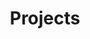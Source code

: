---
layout: projects
title: "Projects"
permalink: /projects/
description: "A curated list of some of my games and projects that I've done.
        Learn each and every project I've released over the years and what I am working on now."

isMain: false
---